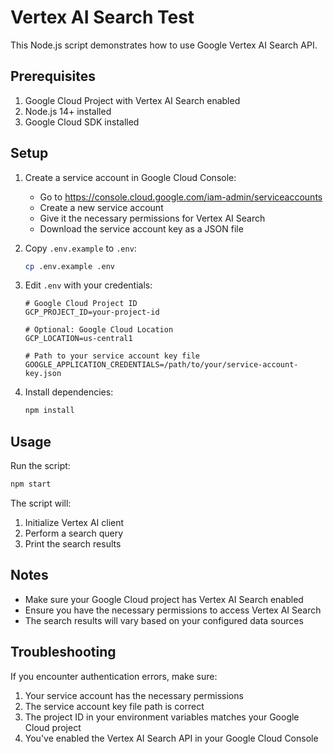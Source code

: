 # Vertex AI Search Test

This Node.js script demonstrates how to use Google Vertex AI Search API.

## Prerequisites

1. Google Cloud Project with Vertex AI Search enabled
2. Node.js 14+ installed
3. Google Cloud SDK installed

## Setup

1. Create a service account in Google Cloud Console:
   - Go to https://console.cloud.google.com/iam-admin/serviceaccounts
   - Create a new service account
   - Give it the necessary permissions for Vertex AI Search
   - Download the service account key as a JSON file

2. Copy `.env.example` to `.env`:
   ```bash
   cp .env.example .env
   ```

3. Edit `.env` with your credentials:
   ```
   # Google Cloud Project ID
   GCP_PROJECT_ID=your-project-id
   
   # Optional: Google Cloud Location
   GCP_LOCATION=us-central1
   
   # Path to your service account key file
   GOOGLE_APPLICATION_CREDENTIALS=/path/to/your/service-account-key.json
   ```

4. Install dependencies:
   ```bash
   npm install
   ```

## Usage

Run the script:
```bash
npm start
```

The script will:
1. Initialize Vertex AI client
2. Perform a search query
3. Print the search results

## Notes

- Make sure your Google Cloud project has Vertex AI Search enabled
- Ensure you have the necessary permissions to access Vertex AI Search
- The search results will vary based on your configured data sources

## Troubleshooting

If you encounter authentication errors, make sure:
1. Your service account has the necessary permissions
2. The service account key file path is correct
3. The project ID in your environment variables matches your Google Cloud project
4. You've enabled the Vertex AI Search API in your Google Cloud Console
